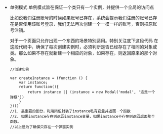 - 单例模式
    单例模式旨在保证一个类只有一个实例，并提供一个全局的访问点
    
    比如说我们注册账号的时候如果账号已存在，系统会提示我们注册的账号已存在是否使用该账号登录，我们无法再次创建一个一模一样的账号，否则把原账号注销。

    对于一个页面只允许出现一个东西的场景特别适用。特别关注底下这段代码
    在这段代码中，确保了每次创建实例时，必须判断是否已经存在了相同的对象或类。那么如果不存在就新建一个相应的对象，如果存在，则返回原来的那个对象。
    ```
    //创建实例

    var createInstance = (function () {
        var instance;
        return function(){
            return instance || (instance = new Modal('modal', '这是一个弹框'))
        }
    })()
    //1. 最重要的部分，利用闭包封装了instance私有变量并返回一个函数
    //2. 如果instance存在则返回instance变量，如果instance不存在则返回后面那个函数。
    //以上是为了确保只存在一个弹窗实例
    ```